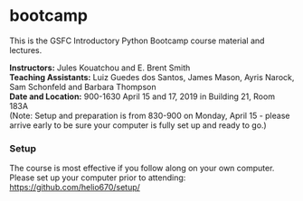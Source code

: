 # bootcamp
This is the GSFC Introductory Python Bootcamp course material and lectures.

<b>Instructors:</b> Jules Kouatchou and E. Brent Smith <br />
<b>Teaching Assistants:</b> Luiz Guedes dos Santos, James Mason, Ayris Narock, Sam Schonfeld and Barbara Thompson <br />
<b>Date and Location:</b> 900-1630 April 15 and 17, 2019 in Building 21, Room 183A <br />
(Note:  Setup and preparation is from 830-900 on Monday, April 15 - please arrive early to be sure your computer is fully set up and ready to go.)

### Setup
The course is most effective if you follow along on your own computer. Please set up your computer prior to attending:  https://github.com/helio670/setup/

